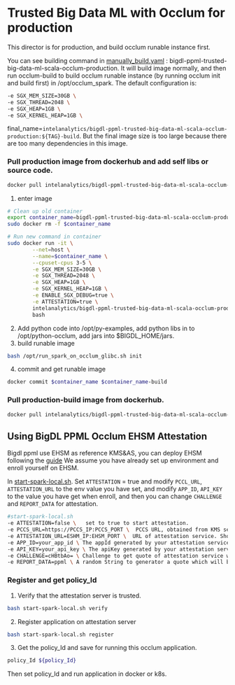 # Trusted Big Data ML with Occlum for production
This director is for production, and build occlum runable instance first.

You can see building command in [manually_build.yaml](https://github.com/intel-analytics/BigDL/blob/main/.github/workflows/manually_build.yml#L485) : bigdl-ppml-trusted-big-data-ml-scala-occlum-production.
It will build image normally, and then run occlum-build to build occlum runable instance (by running occlum init and build first) in /opt/occlum_spark. The default configuration is:
```bash
-e SGX_MEM_SIZE=30GB \
-e SGX_THREAD=2048 \
-e SGX_HEAP=1GB \
-e SGX_KERNEL_HEAP=1GB \
```

final_name=`intelanalytics/bigdl-ppml-trusted-big-data-ml-scala-occlum-production:${TAG}-build`. But the final image size is too large because there are too many dependencies in this image.

### Pull production image from dockerhub and add self libs or source code.
```bash
docker pull intelanalytics/bigdl-ppml-trusted-big-data-ml-scala-occlum-production:2.3.0-SNAPSHOT
```
1. enter image
```bash
# Clean up old container 
export container_name=bigdl-ppml-trusted-big-data-ml-scala-occlum-production 
sudo docker rm -f $container_name 

# Run new command in container 
sudo docker run -it \
        --net=host \
        --name=$container_name \
        --cpuset-cpus 3-5 \
        -e SGX_MEM_SIZE=30GB \
        -e SGX_THREAD=2048 \
        -e SGX_HEAP=1GB \
        -e SGX_KERNEL_HEAP=1GB \
        -e ENABLE_SGX_DEBUG=true \
        -e ATTESTATION=true \
        intelanalytics/bigdl-ppml-trusted-big-data-ml-scala-occlum-production:2.3.0-SNAPSHOT \
        bash 
```
2. Add python code into /opt/py-examples, add python libs in to /opt/python-occlum, add jars into $BIGDL_HOME/jars.
3. build runable image
```bash
bash /opt/run_spark_on_occlum_glibc.sh init 
```
4. commit and get runable image
```bash
docker commit $container_name $container_name-build
```

### Pull production-build image from dockerhub.

```bash
docker pull intelanalytics/bigdl-ppml-trusted-big-data-ml-scala-occlum-production:2.3.0-SNAPSHOT-build
```

## Using BigDL PPML Occlum EHSM Attestation
Bigdl ppml use EHSM as reference KMS&AS, you can deploy EHSM following the [guide](https://github.com/intel-analytics/BigDL/tree/main/ppml/services/ehsm/kubernetes#deploy-bigdl-ehsm-kms-on-kubernetes-with-helm-charts)
We assume you have already set up environment and enroll yourself on EHSM.

In [start-spark-local.sh](https://github.com/intel-analytics/BigDL/blob/main/ppml/trusted-big-data-ml/scala/docker-occlum/production/start-spark-local.sh). Set `ATTESTATION` = true and modify `PCCL_URL`, `ATTESTATION_URL` to the env value you have set,
and modify `APP_ID`, `API_KEY` to the value you have get  when enroll, and then you can change `CHALLENGE` and
`REPORT_DATA` for attestation.

``` bash
#start-spark-local.sh
-e ATTESTATION=false \   set to true to start attestation.
-e PCCS_URL=https://PCCS_IP:PCCS_PORT \  PCCS URL, obtained from KMS services or a self-deployed one. Should match the format https://<ip_address>:<port>.
-e ATTESTATION_URL=ESHM_IP:EHSM_PORT \  URL of attestation service. Should match the format <ip_address>:<port>.
-e APP_ID=your_app_id \ The appId generated by your attestation service.
-e API_KEY=your_api_key \ The apiKey generated by your attestation service.
-e CHALLENGE=cHBtbAo= \ Challenge to get quote of attestation service which will be verified by local SGX SDK. Should be a BASE64 string. It can be a casual BASE64 string, for example, it can be generated by the command echo ppml|base64.
-e REPORT_DATA=ppml \ A random String to generator a quote which will be send to attestation service and use for attest. Default is ppml.
```
### Register and get policy_Id
1. Verify that the attestation server is trusted.
```bash
bash start-spark-local.sh verify
```
2. Register application on attestation server
```bash
bash start-spark-local.sh register
```
3. Get the policy_Id and save for running this occlum application.
```bash
policy_Id ${policy_Id}
```

Then set policy_Id and run application in docker or k8s.
